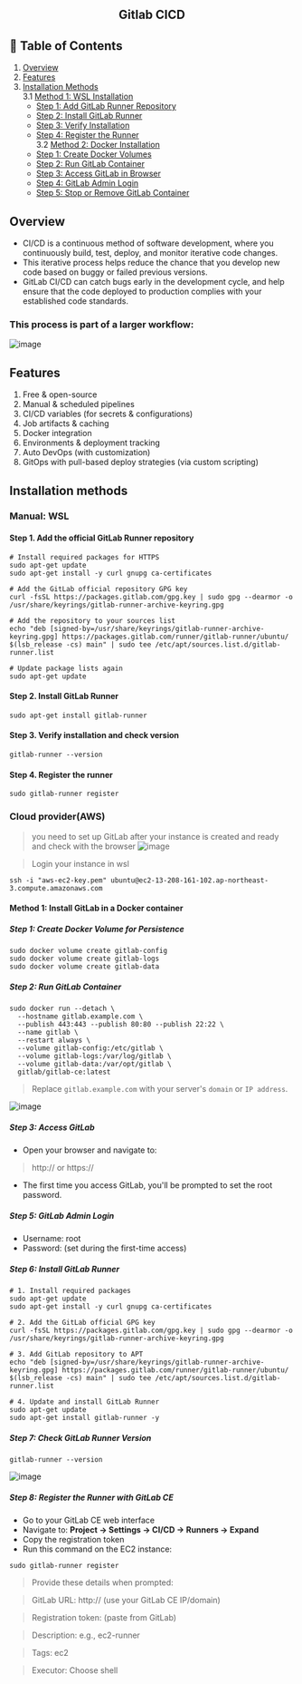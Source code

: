 <div align ="center"><h2>Gitlab CICD</h2></div>

## 📑 Table of Contents

1. [Overview](#overview)  
2. [Features](#features)  
3. [Installation Methods](#installation-methods)  
   3.1 [Method 1: WSL Installation](#method-1-wsl-installation)  
   - [Step 1: Add GitLab Runner Repository](#step-1-add-gitlab-runner-repository)  
   - [Step 2: Install GitLab Runner](#step-2-install-gitlab-runner)  
   - [Step 3: Verify Installation](#step-3-verify-installation)  
   - [Step 4: Register the Runner](#step-4-register-the-runner)  
   3.2 [Method 2: Docker Installation](#method-2-docker-installation)  
   - [Step 1: Create Docker Volumes](#step-1-create-docker-volumes)  
   - [Step 2: Run GitLab Container](#step-2-run-gitlab-container)  
   - [Step 3: Access GitLab in Browser](#step-3-access-gitlab-in-browser)  
   - [Step 4: GitLab Admin Login](#step-4-gitlab-admin-login)  
   - [Step 5: Stop or Remove GitLab Container](#step-5-stop-or-remove-gitlab-container)

## Overview
* CI/CD is a continuous method of software development, where you continuously build, test, deploy, and monitor iterative code changes.
* This iterative process helps reduce the chance that you develop new code based on buggy or failed previous versions.
* GitLab CI/CD can catch bugs early in the development cycle, and help ensure that the code deployed to production complies with your established code standards.

### This process is part of a larger workflow:
![image](https://github.com/user-attachments/assets/fbe92e84-5a99-44bd-815d-8fa2c088b5ec)

## Features 
1. Free & open-source
2. Manual & scheduled pipelines
3. CI/CD variables (for secrets & configurations)
4. Job artifacts & caching
5. Docker integration
6. Environments & deployment tracking
7. Auto DevOps (with customization)
8. GitOps with pull-based deploy strategies (via custom scripting)

## Installation methods 
### Manual: WSL
#### Step 1. Add the official GitLab Runner repository
```
# Install required packages for HTTPS
sudo apt-get update
sudo apt-get install -y curl gnupg ca-certificates

# Add the GitLab official repository GPG key
curl -fsSL https://packages.gitlab.com/gpg.key | sudo gpg --dearmor -o /usr/share/keyrings/gitlab-runner-archive-keyring.gpg

# Add the repository to your sources list
echo "deb [signed-by=/usr/share/keyrings/gitlab-runner-archive-keyring.gpg] https://packages.gitlab.com/runner/gitlab-runner/ubuntu/ $(lsb_release -cs) main" | sudo tee /etc/apt/sources.list.d/gitlab-runner.list

# Update package lists again
sudo apt-get update
```
#### Step 2. Install GitLab Runner
```
sudo apt-get install gitlab-runner
```
#### Step 3. Verify installation and check version
```
gitlab-runner --version
```
#### Step 4. Register the runner
```
sudo gitlab-runner register
```
### Cloud provider(AWS) 
> you need to set up GitLab after your instance is created and ready and check with the browser
![image](https://github.com/user-attachments/assets/f9fff3dc-07a5-4bf6-a480-de849191b6fa)

> Login your instance in wsl
```
ssh -i "aws-ec2-key.pem" ubuntu@ec2-13-208-161-102.ap-northeast-3.compute.amazonaws.com
```
#### Method 1: Install GitLab in a Docker container
##### Step 1: Create Docker Volume for Persistence
```
sudo docker volume create gitlab-config
sudo docker volume create gitlab-logs
sudo docker volume create gitlab-data
```
##### Step 2: Run GitLab Container
```
sudo docker run --detach \
  --hostname gitlab.example.com \
  --publish 443:443 --publish 80:80 --publish 22:22 \
  --name gitlab \
  --restart always \
  --volume gitlab-config:/etc/gitlab \
  --volume gitlab-logs:/var/log/gitlab \
  --volume gitlab-data:/var/opt/gitlab \
  gitlab/gitlab-ce:latest
```
> Replace `gitlab.example.com` with your server's `domain` or `IP address`.

![image](https://github.com/user-attachments/assets/7bca612c-d7db-485c-a39d-c86e904aee6d)

##### Step 3: Access GitLab
* Open your browser and navigate to:
> http://<your-server-ip> or https://<your-server-domain>
* The first time you access GitLab, you'll be prompted to set the root password.
##### Step 5: GitLab Admin Login
* Username: root
* Password: (set during the first-time access)
##### Step 6: Install GitLab Runner
```
# 1. Install required packages
sudo apt-get update
sudo apt-get install -y curl gnupg ca-certificates

# 2. Add the GitLab official GPG key
curl -fsSL https://packages.gitlab.com/gpg.key | sudo gpg --dearmor -o /usr/share/keyrings/gitlab-runner-archive-keyring.gpg

# 3. Add GitLab repository to APT
echo "deb [signed-by=/usr/share/keyrings/gitlab-runner-archive-keyring.gpg] https://packages.gitlab.com/runner/gitlab-runner/ubuntu/ $(lsb_release -cs) main" | sudo tee /etc/apt/sources.list.d/gitlab-runner.list

# 4. Update and install GitLab Runner
sudo apt-get update
sudo apt-get install gitlab-runner -y
```
##### Step 7: Check GitLab Runner Version
```
gitlab-runner --version
```
![image](https://github.com/user-attachments/assets/ae578e85-1a4a-4047-be73-a0f60b9ca450)

##### Step 8: Register the Runner with GitLab CE
* Go to your GitLab CE web interface
* Navigate to:
**Project → Settings → CI/CD → Runners → Expand**
* Copy the registration token
* Run this command on the EC2 instance:
```
sudo gitlab-runner register
```
> Provide these details when prompted:

   > GitLab URL: http://<your-gitlab-server> (use your GitLab CE IP/domain)

> Registration token: (paste from GitLab)

> Description: e.g., ec2-runner

> Tags: ec2

> Executor: Choose shell


